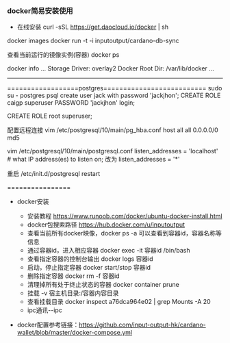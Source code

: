 ### docker简易安装使用
- 在线安装 curl -sSL https://get.daocloud.io/docker | sh

docker images
docker run -t -i inputoutput/cardano-db-sync

查看当前运行的镜像实例(容器) docker ps

docker info
...
 Storage Driver: overlay2
 Docker Root Dir: /var/lib/docker
...

- ----



==================postgres==========================
sudo su - postgres
psql
create user jack with password 'jackjhon';
CREATE ROLE caigp superuser PASSWORD 'jackjhon' login;

CREATE ROLE root superuser;

配置远程连接
vim /etc/postgresql/10/main/pg_hba.conf
host    all             all             0.0.0.0/0               md5

vim /etc/postgresql/10/main/postgresql.conf
listen_addresses = 'localhost'         # what IP address(es) to listen on;
改为
listen_addresses = '*' 

重启
/etc/init.d/postgresql restart


================
- docker安装
  - 安装教程 https://www.runoob.com/docker/ubuntu-docker-install.html
  - docker包搜索路径 https://hub.docker.com/u/inputoutput
  - 查看当前所有docker映像，docker ps -a 可以查看到容器id，容器名称等信息
  - 通过容器id，进入相应容器 docker exec -it 容器id /bin/bash
  - 查看指定容器的控制台输出 docker logs 容器id
  - 启动，停止指定容器 docker start/stop 容器id  
  - 删除指定容器 docker rm -f 容器id
  - 清理掉所有处于终止状态的容器 docker container prune
  - 挂载 -v 宿主机目录:/容器内容目录
  - 查看挂载目录 docker inspect a76dca964e02 | grep Mounts -A 20
  - ipc通讯--ipc
  
- docker配置参考链接：https://github.com/input-output-hk/cardano-wallet/blob/master/docker-compose.yml 